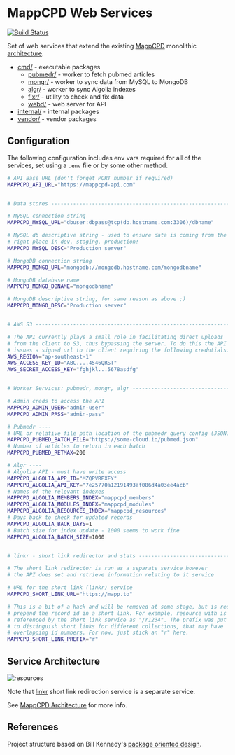 # MappCPD Web Services

[![Build Status](https://travis-ci.org/mikedonnici/mappcpd-services.svg?branch=master)](https://travis-ci.org/mikedonnici/mappcpd-services)

Set of web services that extend the existing [MappCPD](https://mappcpd.com) monolithic [architecture](https://github.com/mappcpd/architecture/wiki).

* [cmd/](/cmd/README.md) - executable packages
  * [pubmedr/](/cmd/pubmedr/README.md) - worker to fetch pubmed articles
  * [mongr/](/cmd/mongr/README.md) - worker to sync data from MySQL to MongoDB
  * [algr/](/cmd/algr/README.md) - worker to sync Algolia indexes
  * [fixr/](/cmd/fixr/README.md) - utility to check and fix data
  * [webd/](/cmd/webd/README.md) - web server for API
* [internal/](/internal/README.md) - internal packages
* [vendor/](/vendor/README.md) - vendor packages

## Configuration

The following configuration includes env vars required for all of the services, set using a `.env` file or by some other method.

```bash
# API Base URL (don't forget PORT number if required)
MAPPCPD_API_URL="https://mappcpd-api.com"


# Data stores ------------------------------------------------------------------

# MySQL connection string
MAPPCPD_MYSQL_URL="dbuser:dbpass@tcp(db.hostname.com:3306)/dbname"

# MySQL db descriptive string - used to ensure data is coming from the 
# right place in dev, staging, production! 
MAPPCPD_MYSQL_DESC="Production server"

# MongoDB connection string
MAPPCPD_MONGO_URL="mongodb://mongodb.hostname.com/mongodbname"

# MongoDB database name
MAPPCPD_MONGO_DBNAME="mongodbname"

# MongoDB descriptive string, for same reason as above ;)
MAPPCPD_MONGO_DESC="Production server"


# AWS S3 -----------------------------------------------------------------------

# The API currently plays a small role in facilitating direct uploads 
# from the client to S3, thus bypassing the server. To do this the API 
# issues a signed url to the client requiring the following credntials:
AWS_REGION="ap-southeast-1"
AWS_ACCESS_KEY_ID="ABC....4546QRST"
AWS_SECRET_ACCESS_KEY="fghjkl...5678asdfg"


# Worker Services: pubmedr, mongr, algr ----------------------------------------

# Admin creds to access the API
MAPPCPD_ADMIN_USER="admin-user"
MAPPCPD_ADMIN_PASS="admin-pass"

# Pubmedr ----
# URL or relative file path location of the pubmedr query config (JSON) 
MAPPCPD_PUBMED_BATCH_FILE="https://some-cloud.io/pubmed.json"
# Number of articles to return in each batch
MAPPCPD_PUBMED_RETMAX=200

# Algr ----
# Algolia API - must have write access 
MAPPCPD_ALGOLIA_APP_ID="MZQPVRPXFY"
MAPPCPD_ALGOLIA_API_KEY="7e25770a12191493af086d4a03ee4acb"
# Names of the relevant indexes 
MAPPCPD_ALGOLIA_MEMBERS_INDEX="mappcpd_members"
MAPPCPD_ALGOLIA_MODULES_INDEX="mappcpd_modules"
MAPPCPD_ALGOLIA_RESOURCES_INDEX="mappcpd_resources"
# Days back to check for updated records
MAPPCPD_ALGOLIA_BACK_DAYS=1
# Batch size for index update - 1000 seems to work fine
MAPPCPD_ALGOLIA_BATCH_SIZE=1000


# linkr - short link redirector and stats --------------------------------------

# The short link redirector is run as a separate service however 
# the API does set and retrieve information relating to it service 

# URL for the short link (linkr) service 
MAPPCPD_SHORT_LINK_URL="https://mapp.to"

# This is a bit of a hack and will be removed at some stage, but is required to 
# prepend the record id in a short link. For example, resource with is 1234 is
# referenced by the short link service as "/r1234". The prefix was put in place
# to distinguish short links for different collections, that may have 
# overlapping id numbers. For now, just stick an "r" here.
MAPPCPD_SHORT_LINK_PREFIX="r"

``` 

  





## Service Architecture

![resources](https://docs.google.com/drawings/d/1zJ4pQCb94syzpCvoqRBXwbMUvs8LhpFlFE2Gax6LTfM/pub?w=691&h=431)

Note that [linkr](https://github.com/34South/linkr) short link redirection service is a separate service.

See [MappCPD Architecture](https://github.com/mappcpd/architecture/wiki) for more info.



## References

Project structure based on Bill Kennedy's [package oriented design](https://www.goinggo.net/2017/02/package-oriented-design.html).

